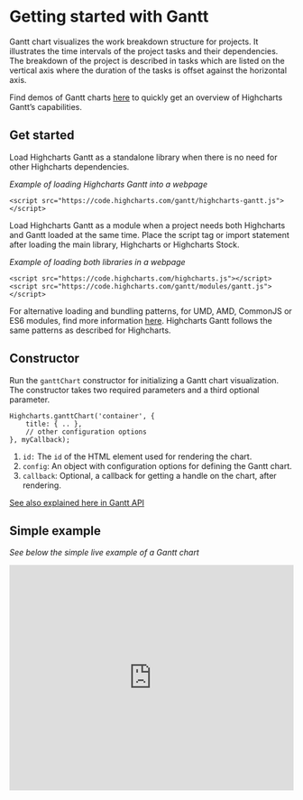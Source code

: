 # Getting started with Gantt

Gantt chart visualizes the work breakdown structure for projects. It illustrates the time intervals of the project tasks and their dependencies. The breakdown of the project is described in tasks which are listed on the vertical axis where the duration of the tasks is offset against the horizontal axis.

Find demos of Gantt charts [here](https://highcharts.com/gantt/demo) to quickly get an overview of Highcharts Gantt’s capabilities.

## Get started

Load Highcharts Gantt as a standalone library when there is no need for other Highcharts dependencies.

_Example of loading Highcharts Gantt into a webpage_

    <script src="https://code.highcharts.com/gantt/highcharts-gantt.js"></script>

Load Highcharts Gantt as a module when a project needs both Highcharts and Gantt loaded at the same time. Place the script tag or import statement after loading the main library, Highcharts or Highcharts Stock.

_Example of loading both libraries in a webpage_

    <script src="https://code.highcharts.com/highcharts.js"></script>
    <script src="https://code.highcharts.com/gantt/modules/gantt.js"></script>

For alternative loading and bundling patterns, for UMD, AMD, CommonJS or ES6 modules, find more information [here](https://github.com/highcharts/highcharts/blob/master/readme.md). Highcharts Gantt follows the same patterns as described for Highcharts.

## Constructor

Run the `ganttChart` constructor for initializing a Gantt chart visualization. The constructor takes two required parameters and a third optional parameter.

    Highcharts.ganttChart('container', {
        title: { .. },
        // other configuration options
    }, myCallback);

1.  `id:` The `id` of the HTML element used for rendering the chart.
2.  `config`: An object with configuration options for defining the Gantt chart.
3.  `callback`: Optional, a callback for getting a handle on the chart, after rendering.

[See also explained here in Gantt API](https://api.highcharts.com/class-reference/Highcharts#.chart/)

## Simple example

_See below the simple live example of a Gantt chart_

<iframe src="https://jsfiddle.net/87toLqnp/embedded/result,js/?username=gvaartjes" id="JSFEMB_18012" width="100%" height="400" frameborder="0" sandbox="allow-modals allow-forms allow-scripts allow-same-origin allow-popups allow-top-navigation-by-user-activation" allow="camera *; encrypted-media *;" allow="fullscreen"></iframe>
